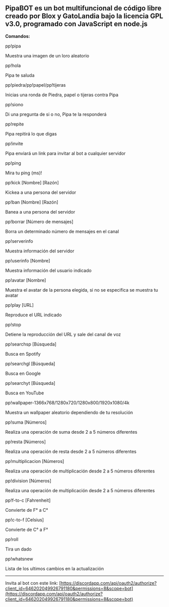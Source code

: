 **PipaBOT es un bot multifuncional de código libre creado por Blox y GatoLandia bajo la licencia GPL v3.0, programado con JavaScript en node.js**
------------------------------------------------
**Comandos:**

pp!pipa

Muestra una imagen de un loro aleatorio


pp!hola

Pipa te saluda


pp!piedra/pp!papel/pp!tijeras

Inicias una ronda de Piedra, papel o tijeras contra Pipa


pp!siono

Di una pregunta de si o no, Pipa te la responderá


pp!repite

Pipa repitirá lo que digas


pp!invite

Pipa enviará un link para invitar al bot a cualquier servidor


pp!ping

Mira tu ping (ms)!


pp!kick [Nombre] [Razón]

Kickea a una persona del servidor


pp!ban [Nombre] [Razón]

Banea a una persona del servidor


pp!borrar [Número de mensajes]

Borra un determinado número de mensajes en el canal


pp!serverinfo

Muestra información del servidor


pp!userinfo [Nombre]

Muestra información del usuario indicado


pp!avatar [Nombre]

Muestra el avatar de la persona elegida, si no se especifica se muestra tu avatar


pp!play [URL]

Reproduce el URL indicado


pp!stop

Detiene la reproducción del URL y sale del canal de voz


pp!searchsp [Búsqueda]

Busca en Spotify


pp!searchgl [Búsqueda]

Busca en Google


pp!searchyt [Búsqueda]

Busca en YouTube


pp!wallpaper-1366x768/1280x720/1280x800/1920x1080/4k

Muestra un wallpaper aleatorio dependiendo de tu resolución


pp!suma [Números]

Realiza una operación de suma desde 2 a 5 números diferentes


pp!resta [Números]

Realiza una operación de resta desde 2 a 5 números diferentes


pp!multiplicacion [Números]

Realiza una operación de multiplicación desde 2 a 5 números diferentes


pp!division [Números]

Realiza una operación de multiplicación desde 2 a 5 números diferentes


pp!f-to-c [Fahrenheit]

Convierte de F° a C°


pp!c-to-f [Celsius]

Convierte de C° a F°


pp!roll

Tira un dado


pp!whatsnew

Lista de los ultimos cambios en la actualización

------------------------------------------------

Invita al bot con este link: [https://discordapp.com/api/oauth2/authorize?client_id=646202049926791180&permissions=8&scope=bot](https://discordapp.com/api/oauth2/authorize?client_id=646202049926791180&permissions=8&scope=bot)
